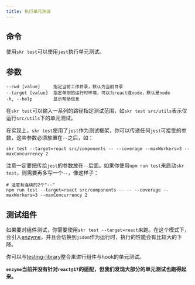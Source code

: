 ```yaml
---
title: 执行单元测试
---
```


## 命令

使用`skr test`可以使用`jest`执行单元测试。

## 参数

```
--cwd [value]     指定当前工作目录，默认为当前目录
--target [value]  指定单测的运行时环境，可以为react或node，默认是node
-h, --help        显示帮助信息
```

在`skr test`可以输入一系列的路径指定测试范围，如`skr test src/utils`表示仅运行`src/utils`下的单元测试。

在实现上，`skr test`使用了`jest`作为测试框架，你可以传递任何`jest`可接受的参数，这些参数必须放置在`--`之后，如：

```shell
skr test --target=react src/components -- --coverage --maxWorkers=3 --maxConcurrency 2
```

注意一定要把传给`jest`的参数放在`--`后面。如果你使用`npm run test`来启动`skr test`，则需要再多写一个`--`，像这样子：

```shell
# 注意有连续的2个"--"
npm run test --target=react src/components -- -- --coverage --maxWorkers=3 --maxConcurrency 2
```

## 测试组件

如果要对组件测试，你需要使用`skr test --target=react`来跑。在这个模式下，会引入[enzyme](https://www.npmjs.com/package/enzyme)，并且会切换到`jsdom`作为运行时，执行的性能会有比较大的下降。

你可以与[testing-library](https://testing-library.com/docs/react-testing-library/intro)整合来进行组件与hook的单元测试。

**`enzyme`当前并没有针对`react@17`的适配，但我们发现大部分的单元测试也跑得起来。**
